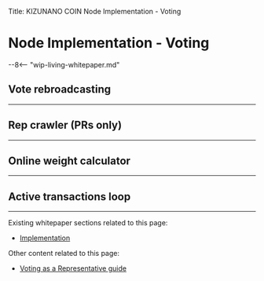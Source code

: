 Title: KIZUNANO COIN Node Implementation - Voting

# Node Implementation - Voting

--8<-- "wip-living-whitepaper.md"

## Vote rebroadcasting

---

## Rep crawler (PRs only)

---

## Online weight calculator

---

## Active transactions loop

---

Existing whitepaper sections related to this page:

* [Implementation](/whitepaper/english/#implementation)

Other content related to this page:

* [Voting as a Representative guide](../running-a-node/voting-as-a-representative.md)